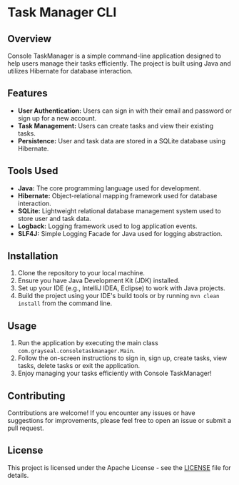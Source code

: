 # Task Manager CLI

## Overview

Console TaskManager is a simple command-line application designed to help users manage their tasks efficiently. The
project is built
using Java and utilizes Hibernate for database interaction.

## Features

- **User Authentication:** Users can sign in with their email and password or sign up for a new account.
- **Task Management:** Users can create tasks and view their existing tasks.
- **Persistence:** User and task data are stored in a SQLite database using Hibernate.

## Tools Used

- **Java:** The core programming language used for development.
- **Hibernate:** Object-relational mapping framework used for database interaction.
- **SQLite:** Lightweight relational database management system used to store user and task data.
- **Logback:** Logging framework used to log application events.
- **SLF4J:** Simple Logging Facade for Java used for logging abstraction.

## Installation

1. Clone the repository to your local machine.
2. Ensure you have Java Development Kit (JDK) installed.
3. Set up your IDE (e.g., IntelliJ IDEA, Eclipse) to work with Java projects.
4. Build the project using your IDE's build tools or by running `mvn clean install` from the command line.

## Usage

1. Run the application by executing the main class `com.grayseal.consoletaskmanager.Main`.
2. Follow the on-screen instructions to sign in, sign up, create tasks, view tasks, delete tasks or exit the
   application.
3. Enjoy managing your tasks efficiently with Console TaskManager!

## Contributing

Contributions are welcome! If you encounter any issues or have suggestions for improvements, please feel free to open an
issue or submit a pull request.

## License

This project is licensed under the Apache License - see the [LICENSE](LICENSE) file for details.
